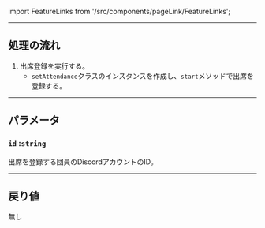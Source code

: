 import FeatureLinks from '/src/components/pageLink/FeatureLinks';

<FeatureLinks component='registerAttendance' type='function' project='attendance-management-system' />

---

## 処理の流れ
1. 出席登録を実行する。
   - `setAttendance`クラスのインスタンスを作成し、`start`メソッドで出席を登録する。

---

## パラメータ
### `id` :`string`
出席を登録する団員のDiscordアカウントのID。

---

## 戻り値
無し